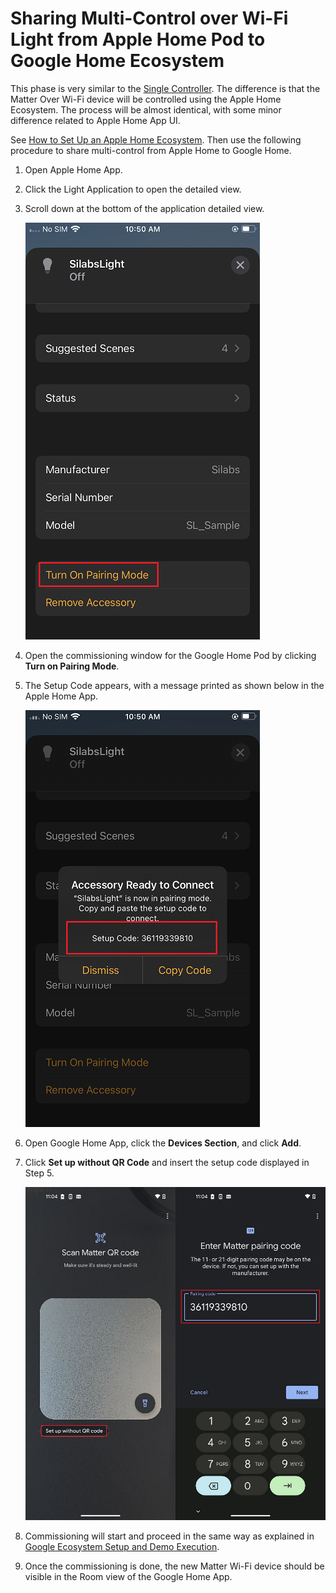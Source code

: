 # Sharing Multi-Control over Wi-Fi Light from Apple Home Pod to Google Home Ecosystem

This phase is very similar to the [Single Controller](./singlecontroller-ecosystem). The difference is that the Matter Over Wi-Fi device will be controlled using the Apple Home Ecosystem. The process will be almost identical, with some minor difference related to Apple Home App UI.

See [How to Set Up an Apple Home Ecosystem](./apple-ecosystem-setup). Then use the following procedure to share multi-control from Apple Home to Google Home.

1. Open Apple Home App.
2. Click the Light Application to open the detailed view.
3. Scroll down at the bottom of the application detailed view.

    ![Application design view](./images/matter-apple-application-info.png)

4. Open the commissioning window for the Google Home Pod by clicking **Turn on Pairing Mode**.
5. The Setup Code appears, with a message printed as shown below in the Apple Home App.

    ![Apple Home App setup code](./images/matter-apple-application-setup-code.png)

6. Open Google Home App, click the **Devices Section**, and click **Add**.
7. Click **Set up without QR Code** and insert the setup code displayed in Step 5.

    ![Add setup code](./images/matter-google-add-setup-code.png)

8. Commissioning will start and proceed in the same way as explained in [Google Ecosystem Setup and Demo Execution](./google-ecosystem-setup).
9. Once the commissioning is done, the new Matter Wi-Fi device should be visible in the Room view of the Google Home App.
